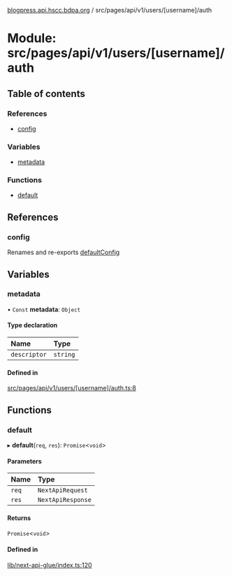 [blogpress.api.hscc.bdpa.org](../README.md) / src/pages/api/v1/users/[username]/auth

# Module: src/pages/api/v1/users/[username]/auth

## Table of contents

### References

- [config](src_pages_api_v1_users__username__auth.md#config)

### Variables

- [metadata](src_pages_api_v1_users__username__auth.md#metadata)

### Functions

- [default](src_pages_api_v1_users__username__auth.md#default)

## References

### config

Renames and re-exports [defaultConfig](src_backend_api.md#defaultconfig)

## Variables

### metadata

• `Const` **metadata**: `Object`

#### Type declaration

| Name | Type |
| :------ | :------ |
| `descriptor` | `string` |

#### Defined in

[src/pages/api/v1/users/[username]/auth.ts:8](https://github.com/nhscc/blogpress.api.hscc.bdpa.org/blob/764312e/src/pages/api/v1/users/[username]/auth.ts#L8)

## Functions

### default

▸ **default**(`req`, `res`): `Promise`<`void`\>

#### Parameters

| Name | Type |
| :------ | :------ |
| `req` | `NextApiRequest` |
| `res` | `NextApiResponse` |

#### Returns

`Promise`<`void`\>

#### Defined in

[lib/next-api-glue/index.ts:120](https://github.com/nhscc/blogpress.api.hscc.bdpa.org/blob/764312e/lib/next-api-glue/index.ts#L120)
